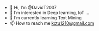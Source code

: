 - 👋 Hi, I’m @DavidT2007
- 👀 I’m interested in Deep learning, IoT ...
- 🌱 I’m currently learning Text Mining
- 📫 How to reach me kctu1210@gmail.com

<!---
DavidT2007/DavidT2007 is a ✨ special ✨ repository because its `README.md` (this file) appears on your GitHub profile.
You can click the Preview link to take a look at your changes.
--->
